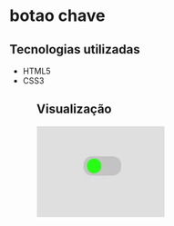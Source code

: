 # botao chave

## Tecnologias utilizadas

<ul>
  <li>HTML5</li>
  <li>CSS3</li>
<ul>
  
## Visualização
  
<img src="Video_1655738489.gif">
